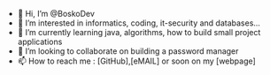 - 👋 Hi, I’m @BoskoDev
- 👀 I’m interested in informatics, coding, it-security and databases...
- 🌱 I’m currently learning java, algorithms, how to build small project applications
- 💞️ I’m looking to collaborate on building a password manager 
- 📫 How to reach me : [GitHub],[eMAIL] or soon on my [webpage]
